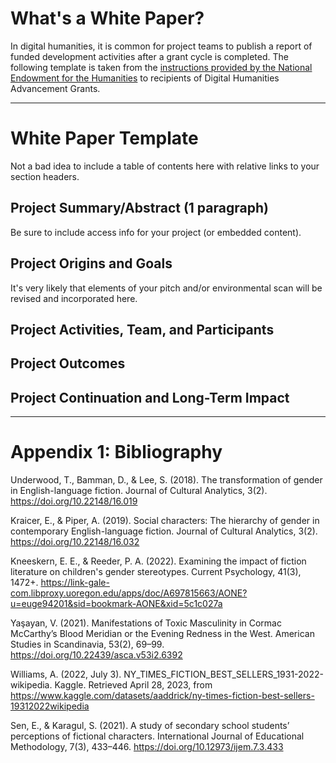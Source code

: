 # What's a White Paper?

In digital humanities, it is common for project teams to publish a report of funded development activities after a grant cycle is completed. The following template is taken from the [instructions provided by the National Endowment for the Humanities](https://www.neh.gov/how-write-successful-white-paper-tips-odh) to recipients of Digital Humanities Advancement Grants.

---

# White Paper Template

Not a bad idea to include a table of contents here with relative links to your section headers.

## Project Summary/Abstract (1 paragraph) 

Be sure to include access info for your project (or embedded content).

## Project Origins and Goals

It's very likely that elements of your pitch and/or environmental scan will be revised and incorporated here. 

## Project Activities, Team, and Participants

## Project Outcomes

## Project Continuation and Long-Term Impact

---

# Appendix 1: Bibliography

Underwood, T., Bamman, D., & Lee, S. (2018). The transformation of gender in English-language fiction. Journal of Cultural Analytics, 3(2). https://doi.org/10.22148/16.019

Kraicer, E., & Piper, A. (2019). Social characters: The hierarchy of gender in contemporary English-language fiction. Journal of Cultural Analytics, 3(2). https://doi.org/10.22148/16.032

Kneeskern, E. E., & Reeder, P. A. (2022). Examining the impact of fiction literature on children's gender stereotypes. Current Psychology, 41(3), 1472+. https://link-gale-com.libproxy.uoregon.edu/apps/doc/A697815663/AONE?u=euge94201&sid=bookmark-AONE&xid=5c1c027a

Yaşayan, V. (2021). Manifestations of Toxic Masculinity in Cormac McCarthy’s Blood Meridian or the Evening Redness in the West. American Studies in Scandinavia, 53(2), 69–99. https://doi.org/10.22439/asca.v53i2.6392

Williams, A. (2022, July 3). NY_TIMES_FICTION_BEST_SELLERS_1931-2022-wikipedia. Kaggle. Retrieved April 28, 2023, from https://www.kaggle.com/datasets/aaddrick/ny-times-fiction-best-sellers-19312022wikipedia

Sen, E., & Karagul, S. (2021). A study of secondary school students’ perceptions of fictional characters. International Journal of Educational Methodology, 7(3), 433–446. https://doi.org/10.12973/ijem.7.3.433




